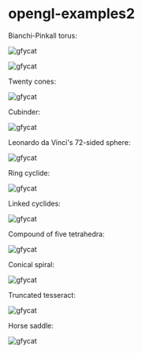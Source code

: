 # opengl-examples2

Bianchi-Pinkall torus:

![gfycat](https://thumbs.gfycat.com/MetallicLimpEft-size_restricted.gif)

![gfycat](https://thumbs.gfycat.com/FormalConcernedAnnelid-size_restricted.gif)

Twenty cones:

![gfycat](https://thumbs.gfycat.com/DeepCluelessKissingbug-size_restricted.gif)

Cubinder:

![gfycat](https://thumbs.gfycat.com/ThatOccasionalGraysquirrel-size_restricted.gif)

Leonardo da Vinci's 72-sided sphere:

![gfycat](https://thumbs.gfycat.com/UnhealthyEdibleCheetah-size_restricted.gif)

Ring cyclide:

![gfycat](https://thumbs.gfycat.com/PertinentPepperyIrishwaterspaniel-size_restricted.gif)

Linked cyclides:

![gfycat](https://thumbs.gfycat.com/RealRigidBoa-size_restricted.gif)

Compound of five tetrahedra:

![gfycat](https://thumbs.gfycat.com/DisfiguredAngelicCuckoo-size_restricted.gif)

Conical spiral:

![gfycat](https://thumbs.gfycat.com/MajorGenerousAlligatorgar-size_restricted.gif)

Truncated tesseract:

![gfycat](https://thumbs.gfycat.com/CleverFoolishAfricanmolesnake-size_restricted.gif)

Horse saddle:

![gfycat](https://thumbs.gfycat.com/InsecureAnxiousArcherfish-size_restricted.gif)